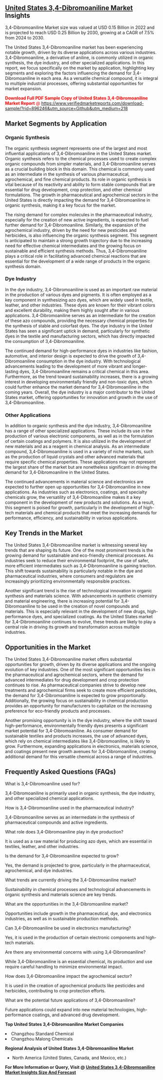 <h2><a href="https://www.verifiedmarketreports.com/download-sample/?rid=896246&amp;utm_source=Github&amp;utm_medium=218" target="_blank">United States 3,4-Dibromoaniline Market</a> Insights</h2><p>3,4-Dibromoaniline Market size was valued at USD 0.15 Billion in 2022 and is projected to reach USD 0.25 Billion by 2030, growing at a CAGR of 7.5% from 2024 to 2030.</p><p><p>The United States 3,4-Dibromoaniline market has been experiencing notable growth, driven by its diverse applications across various industries. 3,4-Dibromoaniline, a derivative of aniline, is commonly utilized in organic synthesis, the dye industry, and other specialized applications. In this report, we focus specifically on the market by application, highlighting key segments and exploring the factors influencing the demand for 3,4-Dibromoaniline in each area. As a versatile chemical compound, it is integral to multiple industrial processes, offering substantial opportunities for market expansion. <p><span class=""><span style="color: #ff0000;"><strong>Download Full PDF Sample Copy of United States 3,4-Dibromoaniline Market Report</strong> @ </span><a href="https://www.verifiedmarketreports.com/download-sample/?rid=896246&amp;utm_source=Github&amp;utm_medium=218" target="_blank">https://www.verifiedmarketreports.com/download-sample/?rid=896246&amp;utm_source=Github&amp;utm_medium=218</a></span></p></p> <h2>Market Segments by Application</h2> <h3>Organic Synthesis</h3> <p>The organic synthesis segment represents one of the largest and most influential applications of 3,4-Dibromoaniline in the United States market. Organic synthesis refers to the chemical processes used to create complex organic compounds from simpler materials, and 3,4-Dibromoaniline serves as a crucial building block in this domain. This chemical is commonly used as an intermediate in the synthesis of various pharmaceutical, agrochemical, and fine chemical products. Its role in organic synthesis is vital because of its reactivity and ability to form stable compounds that are essential for drug development, crop protection, and other chemical formulations. The growth in pharmaceutical and agrochemical sectors in the United States is directly impacting the demand for 3,4-Dibromoaniline in organic synthesis, making it a key focus for the market. <p>The rising demand for complex molecules in the pharmaceutical industry, especially for the creation of new active ingredients, is expected to fuel further demand for 3,4-Dibromoaniline. Similarly, the expansion of the agrochemical industry, driven by the need for new pesticides and herbicides, is also influencing the organic synthesis segment. This segment is anticipated to maintain a strong growth trajectory due to the increasing need for effective chemical intermediates and the growing focus on sustainable and efficient synthesis methods. Thus, 3,4-Dibromoaniline plays a critical role in facilitating advanced chemical reactions that are essential for the development of a wide range of products in the organic synthesis domain.</p> <h3>Dye Industry</h3> <p>In the dye industry, 3,4-Dibromoaniline is used as an important raw material in the production of various dyes and pigments. It is often employed as a key component in synthesizing azo dyes, which are widely used in textile, leather, and other industries. These dyes are known for their vibrant colors and excellent durability, making them highly sought after in various applications. 3,4-Dibromoaniline serves as an intermediate for the creation of these azo compounds, providing the necessary chemical properties for the synthesis of stable and colorfast dyes. The dye industry in the United States has seen a significant uptick in demand, particularly for synthetic dyes in the textile and manufacturing sectors, which has directly impacted the consumption of 3,4-Dibromoaniline. <p>The continued demand for high-performance dyes in industries like fashion, automotive, and interior design is expected to drive the growth of 3,4-Dibromoaniline consumption in the dye industry. With technological advancements leading to the development of more vibrant and longer-lasting dyes, 3,4-Dibromoaniline remains a critical chemical in this area. Furthermore, as the trend toward sustainability increases, there is a growing interest in developing environmentally friendly and non-toxic dyes, which could further enhance the market demand for 3,4-Dibromoaniline in the coming years. Overall, the dye industry is a major contributor to the United States market, offering opportunities for innovation and growth in the use of 3,4-Dibromoaniline.</p> <h3>Other Applications</h3> <p>In addition to organic synthesis and the dye industry, 3,4-Dibromoaniline has a range of other specialized applications. These include its use in the production of various electronic components, as well as in the formulation of certain coatings and polymers. It is also utilized in the development of new materials and as a reagent in chemical analysis. As an intermediate compound, 3,4-Dibromoaniline is used in a variety of niche markets, such as the production of liquid crystals and other advanced materials that require specific chemical properties. These applications may not represent the largest share of the market but are nonetheless significant in driving the demand for 3,4-Dibromoaniline in the United States. <p>The continued advancements in material science and electronics are expected to further open up opportunities for 3,4-Dibromoaniline in new applications. As industries such as electronics, coatings, and specialty chemicals grow, the versatility of 3,4-Dibromoaniline makes it a key component in the development of new products and solutions. As a result, this segment is poised for growth, particularly in the development of high-tech materials and chemical products that meet the increasing demands for performance, efficiency, and sustainability in various applications.</p> <h2>Key Trends in the Market</h2> <p>The United States 3,4-Dibromoaniline market is witnessing several key trends that are shaping its future. One of the most prominent trends is the growing demand for sustainable and eco-friendly chemical processes. As industries seek to reduce their environmental footprint, the use of safer, more efficient intermediates such as 3,4-Dibromoaniline is gaining traction. This shift towards sustainability is particularly notable in the dye and pharmaceutical industries, where consumers and regulators are increasingly prioritizing environmentally responsible practices.</p> <p>Another significant trend is the rise of technological innovation in organic synthesis and materials science. With advancements in synthetic chemistry and material engineering, there is increasing potential for 3,4-Dibromoaniline to be used in the creation of novel compounds and materials. This is especially relevant in the development of new drugs, high-performance dyes, and specialized coatings. As the United States market for 3,4-Dibromoaniline continues to evolve, these trends are likely to play a central role in driving its growth and transformation across multiple industries.</p> <h2>Opportunities in the Market</h2> <p>The United States 3,4-Dibromoaniline market offers substantial opportunities for growth, driven by its diverse applications and the ongoing evolution of key industries. One of the most significant opportunities lies in the pharmaceutical and agrochemical sectors, where the demand for advanced intermediates for drug development and crop protection continues to rise. As pharmaceutical companies strive to develop new treatments and agrochemical firms seek to create more efficient pesticides, the demand for 3,4-Dibromoaniline is expected to grow proportionally. Additionally, the growing focus on sustainability in chemical production provides an opportunity for manufacturers to capitalize on the increasing preference for eco-friendly products and processes.</p> <p>Another promising opportunity is in the dye industry, where the shift toward high-performance, environmentally friendly dyes presents a significant market potential for 3,4-Dibromoaniline. As consumer demand for sustainable textiles and products increases, the use of advanced dyes, which rely on chemical intermediates like 3,4-Dibromoaniline, is likely to grow. Furthermore, expanding applications in electronics, materials science, and coatings present new growth avenues for 3,4-Dibromoaniline, creating additional demand for this versatile chemical across a range of industries.</p> <h2>Frequently Asked Questions (FAQs)</h2> <p>What is 3,4-Dibromoaniline used for?</p> <p>3,4-Dibromoaniline is primarily used in organic synthesis, the dye industry, and other specialized chemical applications.</p> <p>How is 3,4-Dibromoaniline used in the pharmaceutical industry?</p> <p>3,4-Dibromoaniline serves as an intermediate in the synthesis of pharmaceutical compounds and active ingredients.</p> <p>What role does 3,4-Dibromoaniline play in dye production?</p> <p>It is used as a raw material for producing azo dyes, which are essential in textiles, leather, and other industries.</p> <p>Is the demand for 3,4-Dibromoaniline expected to grow?</p> <p>Yes, the demand is projected to grow, particularly in the pharmaceutical, agrochemical, and dye industries.</p> <p>What trends are currently driving the 3,4-Dibromoaniline market?</p> <p>Sustainability in chemical processes and technological advancements in organic synthesis and materials science are key trends.</p> <p>What are the opportunities in the 3,4-Dibromoaniline market?</p> <p>Opportunities include growth in the pharmaceutical, dye, and electronics industries, as well as in sustainable production methods.</p> <p>Can 3,4-Dibromoaniline be used in electronics manufacturing?</p> <p>Yes, it is used in the production of certain electronic components and high-tech materials.</p> <p>Are there any environmental concerns with using 3,4-Dibromoaniline?</p> <p>While 3,4-Dibromoaniline is an essential chemical, its production and use require careful handling to minimize environmental impact.</p> <p>How does 3,4-Dibromoaniline impact the agrochemical sector?</p> <p>It is used in the creation of agrochemical products like pesticides and herbicides, contributing to crop protection efforts.</p> <p>What are the potential future applications of 3,4-Dibromoaniline?</p> <p>Future applications could expand into new material technologies, high-performance coatings, and advanced drug development.</p> </p><p><strong>Top United States 3,4-Dibromoaniline Market Companies</strong></p><div data-test-id=""><p><li>Changzhou Standard Chemical</li><li> Changzhou Malong Chemicals</li></p><div><strong>Regional Analysis of&nbsp;United States 3,4-Dibromoaniline Market</strong></div><ul><li dir="ltr"><p dir="ltr">North America&nbsp;(United States, Canada, and Mexico, etc.)</p></li></ul><p><strong>For More Information or Query, Visit @&nbsp;</strong><strong><a href="https://www.verifiedmarketreports.com/product/3-4-dibromoaniline-market/?utm_source=Github&amp;utm_medium=218" target="_blank">United States 3,4-Dibromoaniline Market Insights Size And Forecast</a></strong></p></div>
